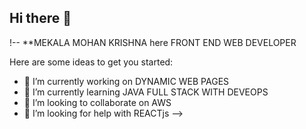 ## Hi there 👋


!--
**MEKALA MOHAN KRISHNA here FRONT END WEB DEVELOPER

Here are some ideas to get you started:

- 🔭 I’m currently working on DYNAMIC WEB PAGES
- 🌱 I’m currently learning JAVA FULL STACK WITH DEVEOPS
- 👯 I’m looking to collaborate on AWS
- 🤔 I’m looking for help with REACTjs
-->
